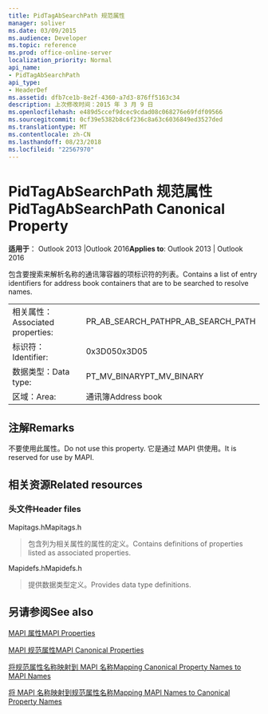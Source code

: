 ```yaml
---
title: PidTagAbSearchPath 规范属性
manager: soliver
ms.date: 03/09/2015
ms.audience: Developer
ms.topic: reference
ms.prod: office-online-server
localization_priority: Normal
api_name:
- PidTagAbSearchPath
api_type:
- HeaderDef
ms.assetid: dfb7ce1b-8e2f-4360-a7d3-876ff5163c34
description: 上次修改时间：2015 年 3 月 9 日
ms.openlocfilehash: e489d5ccef9dcec9cdad08c068276e69fdf09566
ms.sourcegitcommit: 0cf39e5382b8c6f236c8a63c6036849ed3527ded
ms.translationtype: MT
ms.contentlocale: zh-CN
ms.lasthandoff: 08/23/2018
ms.locfileid: "22567970"
---
```

# <a name="pidtagabsearchpath-canonical-property"></a><span data-ttu-id="4dc1d-103">PidTagAbSearchPath 规范属性</span><span class="sxs-lookup"><span data-stu-id="4dc1d-103">PidTagAbSearchPath Canonical Property</span></span>

  
  
<span data-ttu-id="4dc1d-104">**适用于**： Outlook 2013 |Outlook 2016</span><span class="sxs-lookup"><span data-stu-id="4dc1d-104">**Applies to**: Outlook 2013 | Outlook 2016</span></span> 
  
<span data-ttu-id="4dc1d-105">包含要搜索来解析名称的通讯簿容器的项标识符的列表。</span><span class="sxs-lookup"><span data-stu-id="4dc1d-105">Contains a list of entry identifiers for address book containers that are to be searched to resolve names.</span></span> 
  
|||
|:-----|:-----|
|<span data-ttu-id="4dc1d-106">相关属性：</span><span class="sxs-lookup"><span data-stu-id="4dc1d-106">Associated properties:</span></span>  <br/> |<span data-ttu-id="4dc1d-107">PR_AB_SEARCH_PATH</span><span class="sxs-lookup"><span data-stu-id="4dc1d-107">PR_AB_SEARCH_PATH</span></span>  <br/> |
|<span data-ttu-id="4dc1d-108">标识符：</span><span class="sxs-lookup"><span data-stu-id="4dc1d-108">Identifier:</span></span>  <br/> |<span data-ttu-id="4dc1d-109">0x3D05</span><span class="sxs-lookup"><span data-stu-id="4dc1d-109">0x3D05</span></span>  <br/> |
|<span data-ttu-id="4dc1d-110">数据类型：</span><span class="sxs-lookup"><span data-stu-id="4dc1d-110">Data type:</span></span>  <br/> |<span data-ttu-id="4dc1d-111">PT_MV_BINARY</span><span class="sxs-lookup"><span data-stu-id="4dc1d-111">PT_MV_BINARY</span></span>  <br/> |
|<span data-ttu-id="4dc1d-112">区域：</span><span class="sxs-lookup"><span data-stu-id="4dc1d-112">Area:</span></span>  <br/> |<span data-ttu-id="4dc1d-113">通讯簿</span><span class="sxs-lookup"><span data-stu-id="4dc1d-113">Address book</span></span>  <br/> |
   
## <a name="remarks"></a><span data-ttu-id="4dc1d-114">注解</span><span class="sxs-lookup"><span data-stu-id="4dc1d-114">Remarks</span></span>

<span data-ttu-id="4dc1d-115">不要使用此属性。</span><span class="sxs-lookup"><span data-stu-id="4dc1d-115">Do not use this property.</span></span> <span data-ttu-id="4dc1d-116">它是通过 MAPI 供使用。</span><span class="sxs-lookup"><span data-stu-id="4dc1d-116">It is reserved for use by MAPI.</span></span>
  
## <a name="related-resources"></a><span data-ttu-id="4dc1d-117">相关资源</span><span class="sxs-lookup"><span data-stu-id="4dc1d-117">Related resources</span></span>

### <a name="header-files"></a><span data-ttu-id="4dc1d-118">头文件</span><span class="sxs-lookup"><span data-stu-id="4dc1d-118">Header files</span></span>

<span data-ttu-id="4dc1d-119">Mapitags.h</span><span class="sxs-lookup"><span data-stu-id="4dc1d-119">Mapitags.h</span></span>
  
> <span data-ttu-id="4dc1d-120">包含列为相关属性的属性的定义。</span><span class="sxs-lookup"><span data-stu-id="4dc1d-120">Contains definitions of properties listed as associated properties.</span></span>
    
<span data-ttu-id="4dc1d-121">Mapidefs.h</span><span class="sxs-lookup"><span data-stu-id="4dc1d-121">Mapidefs.h</span></span>
  
> <span data-ttu-id="4dc1d-122">提供数据类型定义。</span><span class="sxs-lookup"><span data-stu-id="4dc1d-122">Provides data type definitions.</span></span>
    
## <a name="see-also"></a><span data-ttu-id="4dc1d-123">另请参阅</span><span class="sxs-lookup"><span data-stu-id="4dc1d-123">See also</span></span>



[<span data-ttu-id="4dc1d-124">MAPI 属性</span><span class="sxs-lookup"><span data-stu-id="4dc1d-124">MAPI Properties</span></span>](mapi-properties.md)
  
[<span data-ttu-id="4dc1d-125">MAPI 规范属性</span><span class="sxs-lookup"><span data-stu-id="4dc1d-125">MAPI Canonical Properties</span></span>](mapi-canonical-properties.md)
  
[<span data-ttu-id="4dc1d-126">将规范属性名称映射到 MAPI 名称</span><span class="sxs-lookup"><span data-stu-id="4dc1d-126">Mapping Canonical Property Names to MAPI Names</span></span>](mapping-canonical-property-names-to-mapi-names.md)
  
[<span data-ttu-id="4dc1d-127">将 MAPI 名称映射到规范属性名称</span><span class="sxs-lookup"><span data-stu-id="4dc1d-127">Mapping MAPI Names to Canonical Property Names</span></span>](mapping-mapi-names-to-canonical-property-names.md)

